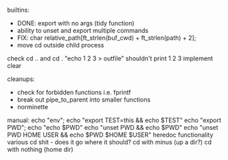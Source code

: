 builtins:
- DONE: export with no args (tidy function)
- ability to unset and export multiple commands
- FIX: char	relative_path[ft_strlen(buf_cwd) + ft_strlen(path) + 2];
- move cd outside child process

check cd .. and cd .
"echo 1 2 3 > outfile" shouldn't print 1 2 3
implement clear

cleanups:
- check for forbidden functions i.e. fprintf
- break out pipe_to_parent into smaller functions
- norminette

manual:
echo "env";
echo "export TEST=this && echo $TEST"
echo "export PWD";
echo "echo $PWD"
echo "unset PWD && echo $PWD"
echo "unset PWD HOME USER && echo $PWD $HOME $USER"
heredoc functionality
various cd shit - does it go where it should?
cd with minus (up a dir?)
cd with nothing (home dir)
